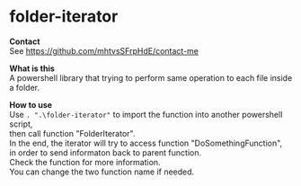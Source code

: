 # folder-iterator
**Contact**  
See https://github.com/mhtvsSFrpHdE/contact-me  

**What is this**  
A powershell library that trying to perform same operation to each file inside a folder.

**How to use**  
Use ```. ".\folder-iterator"``` to import the function into another powershell script,  
then call function "FolderIterator".  
In the end, the iterator will try to access function "DoSomethingFunction",  
in order to send informaton back to parent function.  
Check the function for more information.  
You can change the two function name if needed.
